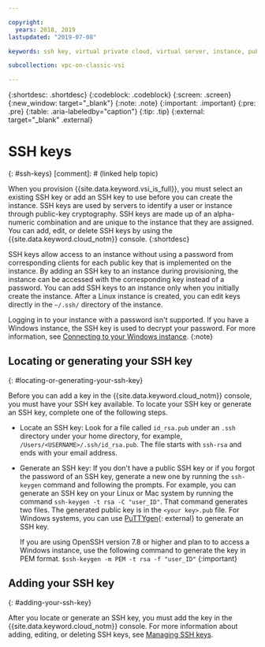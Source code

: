 ```yaml
---

copyright:
  years: 2018, 2019
lastupdated: "2019-07-08"

keywords: ssh key, virtual private cloud, virtual server, instance, public key, cryptography

subcollection: vpc-on-classic-vsi

---
```


{:shortdesc: .shortdesc}
{:codeblock: .codeblock}
{:screen: .screen}
{:new_window: target="_blank"}
{:note: .note}
{:important: .important}
{:pre: .pre}
{:table: .aria-labeledby="caption"}
{:tip: .tip}
{:external: target="_blank" .external}

# SSH keys
{: #ssh-keys}
[comment]: # (linked help topic)

When you provision {{site.data.keyword.vsi_is_full}}, you must select an existing SSH key or add an SSH key to use before you can create the instance. SSH keys are used by servers to identify a user or instance through public-key cryptography. SSH keys are made up of an alpha-numeric combination and are unique to the instance that they are assigned. You can add, edit, or delete SSH keys by using the {{site.data.keyword.cloud_notm}} console.
{:shortdesc}

SSH keys allow access to an instance without using a password from corresponding clients for each public key that is implemented on the instance. By adding an SSH key to an instance during provisioning, the instance can be accessed with the corresponding key instead of a password. You can add SSH keys to an instance only when you initially create the instance. After a Linux instance is created, you can edit keys directly in the `~/.ssh/` directory of the instance.

Logging in to your instance with a password isn't supported. If you have a Windows instance, the SSH key is used to decrypt your password. For more information, see [Connecting to your Windows instance](/docs/vpc-on-classic-vsi?topic=vpc-on-classic-vsi-connecting-to-your-windows-instance). 
{:note}

## Locating or generating your SSH key
{: #locating-or-generating-your-ssh-key}

Before you can add a key in the {{site.data.keyword.cloud_notm}} console, you must have your SSH key available. To locate your SSH key or generate an SSH key, complete one of the following steps.

 * Locate an SSH key: Look for a file called `id_rsa.pub` under an `.ssh` directory under your home directory, for example, `/Users/<USERNAME>/.ssh/id_rsa.pub`. The file starts with `ssh-rsa` and ends with your email address.

* Generate an SSH key: If you don't have a public SSH key or if you forgot the password of an SSH key, generate a new one by running the `ssh-keygen` command and following the prompts. For example, you can generate an SSH key on your Linux or Mac system by running the command `ssh-keygen -t rsa -C "user_ID"`. That command generates two files. The generated public key is in the `<your key>.pub` file. For Windows systems, you can use [PuTTYgen](https://www.ssh.com/ssh/putty/windows/puttygen){: external} to generate an SSH key.
  
  If you are using OpenSSH version 7.8 or higher and plan to to access a Windows instance, use the following command to generate the key in PEM format. `$ssh-keygen -m PEM -t rsa -f "user_ID"`
  {:important}
  
## Adding your SSH key
{: #adding-your-ssh-key}

After you locate or generate an SSH key, you must add the key in the {{site.data.keyword.cloud_notm}} console. For more information about adding, editing, or deleting SSH keys, see [Managing SSH keys](/docs/vpc-on-classic-vsi?topic=vpc-on-classic-vsi-managing-ssh-keys#managing-ssh-keys).
